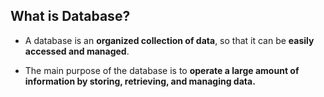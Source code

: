 ## What is Database? 

  - A database is an **organized collection of data**, so that it can be **easily accessed and managed**.
  
  - The main purpose of the database is to **operate a large amount of information by storing, retrieving, and managing data.**
